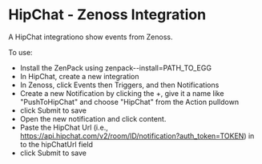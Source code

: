 # HipChat - Zenoss Integration
A HipChat integrationo show events from Zenoss.

To use:
* Install the ZenPack using  zenpack--install=PATH_TO_EGG
* In HipChat, create a new integration 
* In Zenoss, click Events then Triggers, and then Notifications
* Create a new Notification by clicking the +, give it a name like "PushToHipChat" and choose "HipChat" from the Action pulldown
* click Submit to save
* Open the new notification and click content.
* Paste the HipChat Url (i.e., https://api.hipchat.com/v2/room/ID/notification?auth_token=TOKEN) in to the hipChatUrl field
* click Submit to save
